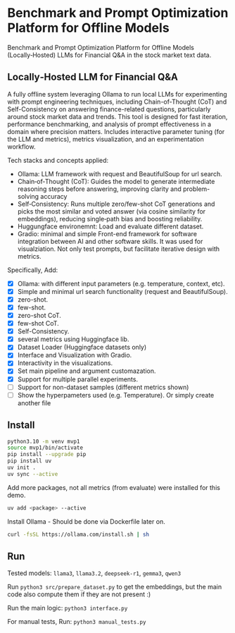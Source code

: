 # Benchmark and Prompt Optimization Platform for Offline Models

Benchmark and Prompt Optimization Platform for Offline Models (Locally‑Hosted) LLMs for Financial Q&A in the stock market text data.

## Locally‑Hosted LLM for Financial Q&A

A fully offline system leveraging Ollama to run local LLMs for experimenting with prompt engineering techniques, including Chain-of-Thought (CoT) and Self-Consistency on answering finance-related questions, particularly around stock market data and trends. This tool is designed for fast iteration, performance benchmarking, and analysis of prompt effectiveness in a domain where precision matters. Includes interactive parameter tuning (for the LLM and metrics), metrics visualization, and an experimentation workflow.

Tech stacks and concepts applied:

- Ollama: LLM framework with request and BeautifulSoup for url search.
- Chain‑of‑Thought (CoT): Guides the model to generate intermediate reasoning steps before answering, improving clarity and problem-solving accuracy
- Self‑Consistency: Runs multiple zero/few-shot CoT generations and picks the most similar and voted answer (via cosine similarity for embeddings), reducing single‑path bias and boosting reliability.
- Huggungface environemnt: Load and evaluate different dataset.
- Gradio: minimal and simple Front-end framework for software integration between AI and other software skills. It was used for visualziation. Not only test prompts, but facilitate iterative design with metrics.

Specifically, Add:

- [X] Ollama: with different input parameters (e.g. temperature, context, etc).
- [X] Simple and minimal url search functionality (request and BeautifulSoup).
- [X] zero-shot.
- [X] few-shot.
- [X] zero-shot CoT.
- [X] few-shot CoT.
- [X] Self-Consistency.
- [X] several metrics using Huggingface lib.
- [X] Dataset Loader (Huggingface datasets only)
- [X] Interface and Visualization with Gradio.
- [X] Interactivity in the visualizations.
- [X] Set main pipeline and argument customazation.
- [X] Support for multiple parallel experiments.
- [ ] Support for non-dataset samples (different metrics shown)
- [ ] Show the hyperpameters used (e.g. Temperature). Or simply create another file

## Install

```bash
python3.10 -m venv mvp1
source mvp1/bin/activate
pip install --upgrade pip
pip install uv
uv init . 
uv sync --active
```

Add more packages, not all metrics (from evaluate) were installed for this demo.

```bash
uv add <package> --active
```

Install Ollama - Should be done via Dockerfile later on.

```bash
curl -fsSL https://ollama.com/install.sh | sh
```

## Run

Tested models: `llama3`, `llama3.2`, `deepseek-r1`, `gemma3`, `qwen3`

Run `python3 src/prepare_dataset.py` to get the embeddings, but the main code also compute them if they are not present :)

Run the main logic: `python3 interface.py`

For manual tests, Run: `python3 manual_tests.py`
